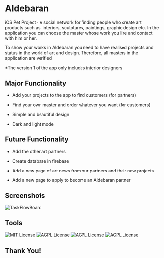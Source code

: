 # Aldebaran

iOS Pet Project · A social network for finding people who create art products such as: interiors, sculptures, paintings, graphic design etc.
In the application you can choose the master whose work you like and contact with him or her. 
</p>
To show your works in Aldebaran you need to have realised projects and status in the world of art and design. 
Therefore, all masters in the application are verified
</p>
*The version 1 of the app only includes interior designers

## Major Functionality

- Add your projects to the app to find customers (for partners)

- Find your own master and order whatever you want (for customers)

- Simple and beautiful design

- Dark and light mode


## Future Functionality

- Add the other art partners

- Create database in firebase

- Add a new page of art news from our partners and their new projects

- Add a new page to apply to become an Aldebaran partner

## Screenshots
<!--
-->
</p>

![TaskFlowBoard](https://github.com/Dima-Bulgakov/Pet-Project-Aldebaran/blob/2a0b65616aeafbf3f8f0943821684d59751ed293/screens.png)

## Tools

[![MIT License](https://img.shields.io/badge/-Swift-orange)](https://developer.apple.com/swift/)
[![AGPL License](https://img.shields.io/badge/-iOS-black)](https://www.apple.com/ios/ios-16/)
[![AGPL License](https://img.shields.io/badge/-SwiftUI-Green)](https://www.apple.com/ios/ios-16/)
[![AGPL License](https://img.shields.io/badge/-MVVM-Blue)](https://www.apple.com/ios/ios-16/)
## Thank You!

